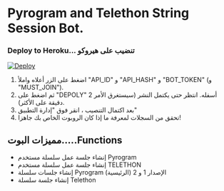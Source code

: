 # Pyrogram and Telethon String Session Bot.

### Deploy to Heroku... تنضيب على هيروكو

[![Deploy](https://www.herokucdn.com/deploy/button.svg)](https://heroku.com/deploy?template=https://github.com/ANES0H/string)

1. اضغط على الزر أعلاه واملأ "API_ID" و "API_HASH" و "BOT_TOKEN" (و "MUST_JOIN").
2. ثم اضغط على "DEPOLY" أسفله. انتظر حتى يكتمل النشر (سيستغرق الأمر 2 دقيقة على الأكثر).
3. بعد اكتمال التنصيب ، انقر فوق "إدارة التطبيق"
4. تحقق من السجلات لمعرفة ما إذا كان الروبوت الخاص بك جاهزا!


## مميزات البوت.....Functions

- إنشاء جلسة عمل سلسلة مستخدم Pyrogram
- إنشاء جلسة عمل سلسلة مستخدم TELETHON
- إنشاء جلسات سلسلة Pyrogram (الرئيسية) الإصدار 1 و 2
- إنشاء جلسة سلسلة Telethon
